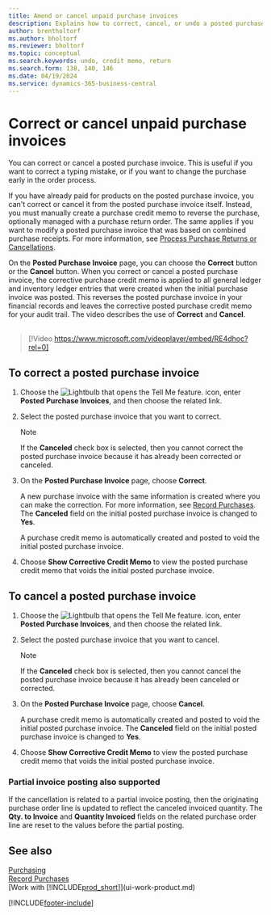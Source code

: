 ```yaml
---
title: Amend or cancel unpaid purchase invoices
description: Explains how to correct, cancel, or undo a posted purchase invoice and automatically create a purchase credit memo.
author: brentholtorf
ms.author: bholtorf
ms.reviewer: bholtorf
ms.topic: conceptual
ms.search.keywords: undo, credit memo, return
ms.search.form: 138, 140, 146
ms.date: 04/19/2024
ms.service: dynamics-365-business-central
---
```

# Correct or cancel unpaid purchase invoices

You can correct or cancel a posted purchase invoice. This is useful if you want to correct a typing mistake, or if you want to change the purchase early in the order process.

If you have already paid for products on the posted purchase invoice, you can't correct or cancel it from the posted purchase invoice itself. Instead, you must manually create a purchase credit memo to reverse the purchase, optionally managed with a purchase return order. The same applies if you want to modify a posted purchase invoice that was based on combined purchase receipts. For more information, see [Process Purchase Returns or Cancellations](purchasing-how-process-purchase-returns-cancellations.md).

On the **Posted Purchase Invoice** page, you can choose the **Correct** button or the **Cancel** button. When you correct or cancel a posted purchase invoice, the corrective purchase credit memo is applied to all general ledger and inventory ledger entries that were created when the initial purchase invoice was posted. This reverses the posted purchase invoice in your financial records and leaves the corrective posted purchase credit memo for your audit trail. The video describes the use of **Correct** and **Cancel**.
<br><br>
> [!Video https://www.microsoft.com/videoplayer/embed/RE4dhoc?rel=0]

## To correct a posted purchase invoice

1. Choose the ![Lightbulb that opens the Tell Me feature.](media/ui-search/search_small.png "Tell me what you want to do") icon, enter **Posted Purchase Invoices**, and then choose the related link.  
2. Select the posted purchase invoice that you want to correct.  

    > [!NOTE]  
    >   If the **Canceled** check box is selected, then you cannot correct the posted purchase invoice because it has already been corrected or canceled.
3. On the **Posted Purchase Invoice** page, choose **Correct**.

    A new purchase invoice with the same information is created where you can make the correction. For more information, see [Record Purchases](purchasing-how-record-purchases.md). The **Canceled** field on the initial posted purchase invoice is changed to **Yes**.

    A purchase credit memo is automatically created and posted to void the initial posted purchase invoice.
4. Choose **Show Corrective Credit Memo** to view the posted purchase credit memo that voids the initial posted purchase invoice.

## To cancel a posted purchase invoice

1. Choose the ![Lightbulb that opens the Tell Me feature.](media/ui-search/search_small.png "Tell me what you want to do") icon, enter **Posted Purchase Invoices**, and then choose the related link.  
2. Select the posted purchase invoice that you want to cancel.

    > [!NOTE]  
    >   If the **Canceled** check box is selected, then you cannot cancel the posted purchase invoice because it has already been canceled or corrected.
3. On the **Posted Purchase Invoice** page, choose **Cancel**.

    A purchase credit memo is automatically created and posted to void the initial posted purchase invoice. The **Canceled** field on the initial posted purchase invoice is changed to **Yes**.
4. Choose **Show Corrective Credit Memo** to view the posted purchase credit memo that voids the initial posted purchase invoice.

### Partial invoice posting also supported

If the cancellation is related to a partial invoice posting, then the originating purchase order line is updated to reflect the canceled invoiced quantity. The **Qty. to Invoice** and **Quantity Invoiced** fields on the related purchase order line are reset to the values before the partial posting.

## See also

[Purchasing](purchasing-manage-purchasing.md)  
[Record Purchases](purchasing-how-record-purchases.md)  
[Work with [!INCLUDE[prod_short](includes/prod_short.md)]](ui-work-product.md)


[!INCLUDE[footer-include](includes/footer-banner.md)]
